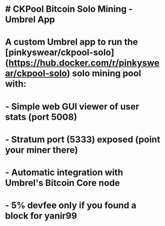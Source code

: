 # \# CKPool Bitcoin Solo Mining - Umbrel App

# 

# A custom Umbrel app to run the \[pinkyswear/ckpool-solo](https://hub.docker.com/r/pinkyswear/ckpool-solo) solo mining pool with:

# 

# \- Simple web GUI viewer of user stats (port 5008)

# \- Stratum port (5333) exposed (point your miner there)

# \- Automatic integration with Umbrel's Bitcoin Core node

# \- 5% devfee only if you found a block for yanir99

